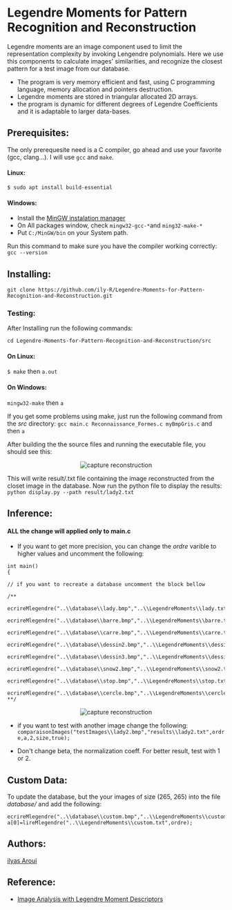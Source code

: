 # Legendre Moments for Pattern Recognition and Reconstruction

Legendre moments are an image component used to limit the representation complexity by invoking Lengendre polynomials. Here we use this components to calculate images' similarities, and recognize the closest pattern for a test image from our database.

* The program is very memory efficient and fast, using C programming language, memory allocation and pointers destruction. 
* Legendre moments are stored in triangular allocated 2D arrays.
* the program is dynamic for different degrees of Legendre Coefficients and it is adaptable to larger data-bases.


## Prerequisites:

The only prerequesite need is a C compiler, go ahead and use your favorite (gcc, clang...). I will use ``gcc`` and ``make``.

#### Linux:

```
$ sudo apt install build-essential
```

#### Windows:

* Install the [MinGW instalation manager](https://osdn.net/projects/mingw/releases/)
* On All packages window, check `mingw32-gcc-*`and `ming32-make-*` 
* Put `C:/MinGW/bin` on your System path.

Run this command to make sure you have the compiler working correctly: `gcc --version`
## Installing:

`git clone https://github.com/ily-R/Legendre-Moments-for-Pattern-Recognition-and-Reconstruction.git`

### Testing:

After Installing run the following commands:

`cd Legendre-Moments-for-Pattern-Recognition-and-Reconstruction/src`
#### On Linux: 
`$ make` then `a.out`
#### On Windows:
`mingw32-make` then `a`

If you get some problems using make, just run the following command from the *src* directory:
`gcc main.c Reconnaissance_Formes.c myBmpGris.c` and then `a`

After building the the source files and running the executable file, you should see this:
<p align="center">
  <img src="https://github.com/ily-R/Legendre-Moments-for-Pattern-Recognition-and-Reconstruction/blob/master/readMe_data/Capture1.JPG?raw=true" alt="capture reconstruction"/>
</p>

This will write result/.txt file containing the image reconstructed from the closet image in the database.
Now run the python file to display the results:
`python display.py --path result/lady2.txt`

## Inference: 
#### ALL the change will applied only to main.c

* If you want to get more precision, you can change the *ordre* varible to higher values and uncomment the following:
```
int main()
{

// if you want to recreate a database uncomment the block bellow

/**
    ecrireMlegendre("..\\database\\lady.bmp","..\\LegendreMoments\\lady.txt",ordre,2);
    ecrireMlegendre("..\\database\\barre.bmp","..\\LegendreMoments\\barre.txt",ordre,2);
    ecrireMlegendre("..\\database\\carre.bmp","..\\LegendreMoments\\carre.txt",ordre,1);
    ecrireMlegendre("..\\database\\dessin2.bmp","..\\LegendreMoments\\dessin2.txt",ordre,1);
    ecrireMlegendre("..\\database\\dessin3.bmp","..\\LegendreMoments\\dessin3.txt",ordre,1);
    ecrireMlegendre("..\\database\\snow2.bmp","..\\LegendreMoments\\snow2.txt",ordre,2);
    ecrireMlegendre("..\\database\\stop.bmp","..\\LegendreMoments\\stop.txt",ordre,1);
    ecrireMlegendre("..\\database\\cercle.bmp","..\\LegendreMoments\\cercle.txt",ordre,1);
**/
```

<p align="center">
  <img src="https://github.com/ily-R/Legendre-Moments-for-Pattern-Recognition-and-Reconstruction/blob/master/readMe_data/output%20image.jpg?raw=true" alt="capture reconstruction"/>
</p>

* if you want to test with another image change the following:
`comparaisonImages("testImages\\lady2.bmp","results\\lady2.txt",ordre,a,2,size,true);`

* Don't change beta, the normalization coeff. For better result, test with 1 or 2.

## Custom Data:

To update the database, but the your images of size (265, 265) into the file *database/* and add the following:
```
ecrireMlegendre("..\\database\\custom.bmp","..\\LegendreMoments\\custom.txt",ordre,1);
a[0]=lireMlegendre("..\\LegendreMoments\\custom.txt",ordre);
```
## Authors:
[ilyas Aroui](https://github.com/ily-R)

## Reference:

* [Image Analysis with Legendre Moment Descriptors](http://thescipub.com/PDF/jcssp.2015.127.136.pdf)
